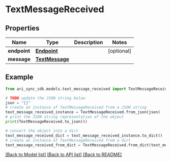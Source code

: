 # TextMessageReceived


## Properties

Name | Type | Description | Notes
------------ | ------------- | ------------- | -------------
**endpoint** | [**Endpoint**](Endpoint.md) |  | [optional] 
**message** | [**TextMessage**](TextMessage.md) |  | 

## Example

```python
from ari_sync_sdk.models.text_message_received import TextMessageReceived

# TODO update the JSON string below
json = "{}"
# create an instance of TextMessageReceived from a JSON string
text_message_received_instance = TextMessageReceived.from_json(json)
# print the JSON string representation of the object
print(TextMessageReceived.to_json())

# convert the object into a dict
text_message_received_dict = text_message_received_instance.to_dict()
# create an instance of TextMessageReceived from a dict
text_message_received_from_dict = TextMessageReceived.from_dict(text_message_received_dict)
```
[[Back to Model list]](../README.md#documentation-for-models) [[Back to API list]](../README.md#documentation-for-api-endpoints) [[Back to README]](../README.md)


